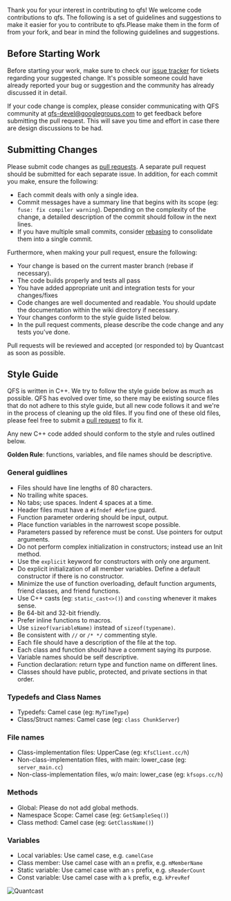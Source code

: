Thank you for your interest in contributing to qfs! We welcome code
contributions to qfs. The following is a set of guidelines and suggestions to
make it easier for you to contribute to qfs.Please make them in the form of
 from your fork, and bear in mind the following guidelines
and suggestions.

Before Starting Work
--------------------
Before starting your work, make sure to check our [issue tracker][it] for
tickets regarding your suggested change. It's possible someone could have
already reported your bug or suggestion and the community has already discussed
it in detail.

If your code change is complex, please consider communicating with QFS community
at qfs-devel@googlegroups.com to get feedback before submitting the pull
request. This will save you time and effort in case there are design discussions
to be had.

Submitting Changes
------------------
Please submit code changes as [pull requests][pr]. A separate pull request
should be submitted for each separate issue. In addition, for each commit you
make, ensure the following:

  - Each commit deals with only a single idea.
  - Commit messages have a summary line that begins with its scope (eg: `fuse:
    fix compiler warning`). Depending on the complexity of the change, a
    detailed description of the commit should follow in the next lines.
  - If you have multiple small commits, consider [rebasing][rebase] to
    consolidate them into a single commit.

Furthermore, when making your pull request, ensure the following:

  - Your change is based on the current master branch (rebase if necessary).
  - The code builds properly and tests all pass
  - You have added appropriate unit and integration tests for your changes/fixes
  - Code changes are well documented and readable. You should update the
    documentation within the wiki directory if necessary.
  - Your changes conform to the style guide listed below.
  - In the pull request comments, please describe the code change and any tests
    you’ve done.

Pull requests will be reviewed and accepted (or responded to) by Quantcast as
soon as possible.

Style Guide
-----------
QFS is written in C++. We try to follow the style guide below as much as
possible. QFS has evolved over time, so there may be existing source files that
do not adhere to this style guide, but all new code follows it and we're in the
process of cleaning up the old files. If you find one of these old files, please
feel free to submit a [pull request][pr] to fix it.

Any new C++ code added should conform to the style and rules outlined below.

**Golden Rule**: functions, variables, and file names should be descriptive.

### General guidlines
- Files should have line lengths of 80 characters.
- No trailing white spaces.
- No tabs; use spaces. Indent 4 spaces at a time.
- Header files must have a `#ifndef #define` guard.
- Function parameter ordering should be input, output.
- Place function variables in the narrowest scope possible.
- Parameters passed by reference must be const. Use pointers for output
  arguments.
- Do not perform complex initialization in constructors; instead use an Init
  method.
- Use the `explicit` keyword for constructors with only one argument.
- Do explicit initialization of all member variables. Define a default
  constructor if there is no constructor.
- Minimize the use of function overloading, default function arguments, friend
  classes, and friend functions.
- Use C++ casts (eg: `static_cast<>()`) and `const`ing whenever it makes sense.
- Be 64-bit and 32-bit friendly.
- Prefer inline functions to macros.
- Use `sizeof(variableName)` instead of `sizeof(typename)`.
- Be consistent with `//` or `/* */` commenting style.
- Each file should have a description of the file at the top.
- Each class and function should have a comment saying its purpose.
- Variable names should be self descriptive.
- Function declaration: return type and function name on different lines.
- Classes should have public, protected, and private sections in that order.

### Typedefs and Class Names
- Typedefs: Camel case (eg: `MyTimeType`)
- Class/Struct names: Camel case (eg: `class ChunkServer`)

### File names
- Class-implementation files: UpperCase  (eg: `KfsClient.cc/h`)
- Non-class-implementation files, with main: lower\_case (eg: `server_main.cc`)
- Non-class-implementation files, w/o main: lower_case (eg: `kfsops.cc/h`)

### Methods
- Global: Please do not add global methods.
- Namespace Scope: Camel case (eg: `GetSampleSeq()`)
- Class method: Camel case (eg: `GetClassName()`)

### Variables
- Local variables: Use camel case, e.g. `camelCase`
- Class member: Use camel case with an `m` prefix, e.g. `mMemberName`
- Static variable: Use camel case with an `s` prefix, e.g. `sReaderCount`
- Const variable: Use camel case with a `k` prefix, e.g. `kPrevRef`

![Quantcast](//pixel.quantserve.com/pixel/p-9fYuixa7g_Hm2.gif?labels=opensource.qfs.wiki)

[it]: https://quantcast.atlassian.net
[pr]: https://help.github.com/articles/using-pull-requests
[rebase]: https://help.github.com/articles/interactive-rebase
